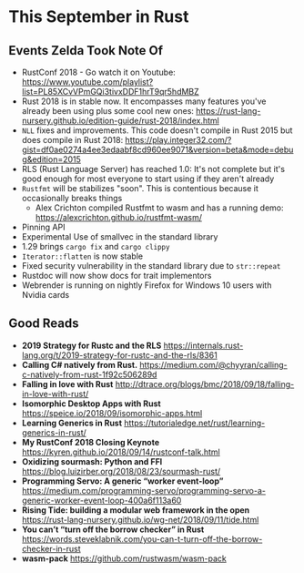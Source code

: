 # This September in Rust

## Events Zelda Took Note Of
* RustConf 2018 - Go watch it on Youtube: https://www.youtube.com/playlist?list=PL85XCvVPmGQi3tivxDDF1hrT9qr5hdMBZ
* Rust 2018 is in stable now. It encompasses many features you've already been using plus some cool new ones: https://rust-lang-nursery.github.io/edition-guide/rust-2018/index.html
* `NLL` fixes and improvements. This code doesn't compile in Rust 2015 but does compile in Rust 2018: https://play.integer32.com/?gist=df0ae0274a4ee3edaabf8cd960ee9071&version=beta&mode=debug&edition=2015
* RLS (Rust Language Server) has reached 1.0: It's not complete but it's good enough for most everyone to start using if they aren't already
* `Rustfmt` will be stabilizes "soon". This is contentious because it occasionally breaks things
    * Alex Crichton compiled Rustfmt to wasm and has a running demo: https://alexcrichton.github.io/rustfmt-wasm/
* Pinning API
* Experimental Use of smallvec in the standard library
* 1.29 brings `cargo fix` and `cargo clippy`
* `Iterator::flatten` is now stable
* Fixed security vulnerability in the standard library due to `str::repeat`
* Rustdoc will now show docs for trait implementors
* Webrender is running on nightly Firefox for Windows 10 users with Nvidia cards

## Good Reads

* **2019 Strategy for Rustc and the RLS** https://internals.rust-lang.org/t/2019-strategy-for-rustc-and-the-rls/8361
* **Calling C# natively from Rust.** https://medium.com/@chyyran/calling-c-natively-from-rust-1f92c506289d
* **Falling in love with Rust** http://dtrace.org/blogs/bmc/2018/09/18/falling-in-love-with-rust/
* **Isomorphic Desktop Apps with Rust** https://speice.io/2018/09/isomorphic-apps.html
* **Learning Generics in Rust** https://tutorialedge.net/rust/learning-generics-in-rust/
* **My RustConf 2018 Closing Keynote** https://kyren.github.io/2018/09/14/rustconf-talk.html
* **Oxidizing sourmash: Python and FFI** https://blog.luizirber.org/2018/08/23/sourmash-rust/
* **Programming Servo: A generic “worker event-loop”** https://medium.com/programming-servo/programming-servo-a-generic-worker-event-loop-400a6f113a60
* **Rising Tide: building a modular web framework in the open** https://rust-lang-nursery.github.io/wg-net/2018/09/11/tide.html
* **You can’t “turn off the borrow checker” in Rust** https://words.steveklabnik.com/you-can-t-turn-off-the-borrow-checker-in-rust
* **wasm-pack** https://github.com/rustwasm/wasm-pack
